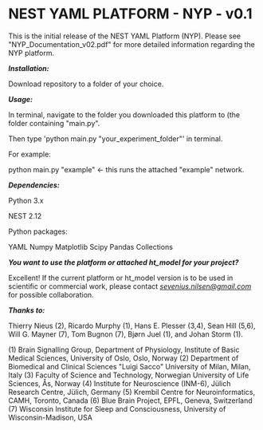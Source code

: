# NEST YAML PLATFORM - NYP - v0.1

This is the initial release of the NEST YAML Platform (NYP). Please see "NYP_Documentation_v02.pdf" for more detailed information regarding the NYP platform.

***Installation:***

Download repository to a folder of your choice.

***Usage:***

In terminal, navigate to the folder you downloaded this platform to (the folder containing "main.py".

Then type 'python main.py "your_experiment_folder"' in terminal.

For example: 

python main.py "example" <- this runs the attached "example" network.

***Dependencies:***

Python 3.x

NEST 2.12

  Python packages:
  
  YAML
  Numpy
  Matplotlib
  Scipy
  Pandas
  Collections

***You want to use the platform or attached ht_model for your project?***

Excellent! If the current platform or ht_model version is to be used in scientific or commercial work, please contact *sevenius.nilsen@gmail.com* for possible collaboration.

***Thanks to:***

Thierry Nieus (2), Ricardo Murphy (1), Hans E. Plesser (3,4), Sean Hill (5,6), Will G. Mayner (7), Tom Bugnon (7), Bjørn Juel (1), and Johan Storm (1).


(1) Brain Signalling Group, Department of Physiology, Institute of Basic Medical Sciences, University of Oslo, Oslo, Norway
(2) Department of Biomedical and Clinical Sciences "Luigi Sacco" University of Milan, Milan, Italy
(3) Faculty of Science and Technology, Norwegian University of Life Sciences, Ås, Norway
(4) Institute for Neuroscience (INM-6), Jülich Research Centre, Jülich, Germany
(5) Krembil Centre for Neuroinformatics, CAMH, Toronto, Canada 
(6) Blue Brain Project, EPFL, Geneva, Switzerland
(7) Wisconsin Institute for Sleep and Consciousness, University of Wisconsin-Madison, USA





